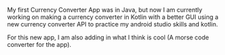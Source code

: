 My first Currency Converter App was in Java, but now I am currently working on making a currency converter in Kotlin with a better GUI using a new currency converter API to practice my android studio skills and kotlin. 

For this new app, I am also adding in what I think is cool (A morse code converter for the app).
